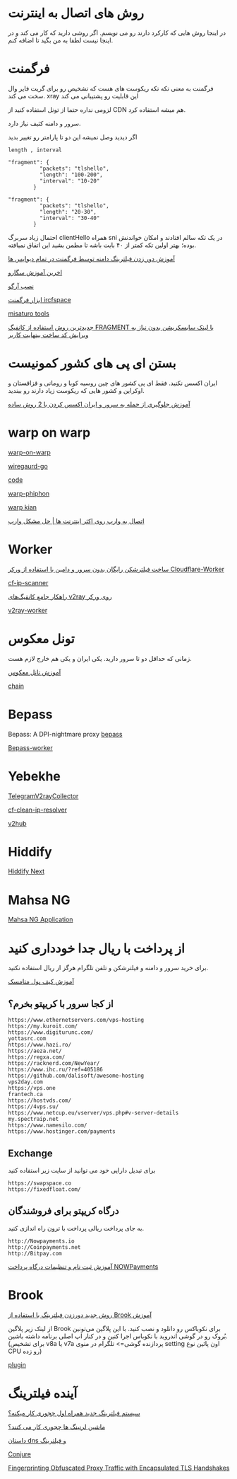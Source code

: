#  روش های اتصال به اینترنت

در اینجا روش هایی که کارکرد دارند رو می نویسم.
اگر روشی دارید که کار می کند و در اینجا نیست لطفا به من بگید تا اضافه کنم.


# فرگمنت
فرگمنت به معنی تکه تکه ریکوست های هست که تشخیص رو برای گریت فایر وال سخت می کند.
xray این قابلیت رو پشتیبانی می کند

لزومی نداره حتما از تونل استفاده کنید از CDN هم میشه استفاده کرد.

سرور و دامنه کثیف نیاز دارد.

اگر دیدید وصل نمیشه این دو تا پارامتر رو تغییر بدید
```
length , interval

"fragment": {
          "packets": "tlshello",
          "length": "100-200",
          "interval": "10-20"
        }

"fragment": {
          "packets": "tlshello",
          "length": "20-30",
          "interval": "30-40"
        }
```
احتمال زیاد سربرگ clientHello همراه sni در یک تکه سالم افتادند و امکان خواندنش بوده؛ بهتر اولین تکه کمتر از ۴۰ بایت باشه تا مطمن بشید این اتفاق نمیافته.


[آموزش دور زدن فیلترینگ دامنه توسط فرگمنت در تمام دیوایس ها](https://www.youtube.com/watch?v=LXJIcLa1v6Y&t=66s)


[اخرین آموزش سگارو](https://telegra.ph/How-to-use-Argo-Cloudflare-tunnel-with-iSegaro-12-15)

[نصب آرگو](https://telegra.ph/%D9%86%D8%B5%D8%A8-%D8%A2%D8%B1%DA%AF%D9%88-01-07)


[ابزار فرگمنت ircfspace ](https://ircfspace.github.io/fragment/)

[misaturo tools ](https://misaturo.github.io/Xray-Fragment-Configurator/)

[ جدیدترین روش استفاده از کانفیگ FRAGMENT با لینک سابسکریشن بدون نیاز به ویرایش کد ساخت بینهایت کاربر ](https://www.youtube.com/watch?v=4L7zajnLtOs)

# بستن ای پی های کشور کمونیست

ایران اکسس نکنید.
فقط ای پی کشور های چین روسیه کوبا و رومانی و قزاقستان و اوکراین و کشور هایی که ریکوست زیاد  دارند رو ببندید.

[ آموزش جلوگیری از حمله به سرور و ایران اکسس کردن با 2 روش ساده ](https://www.youtube.com/watch?v=U90a43fTyL0)


# warp on warp

[warp-on-warp](https://www.youtube.com/watch?si=bJq3Wn6bxD9wNruP&v=VnsjxHl41mU&feature=youtu.be)

[wiregaurd-go](https://github.com/bepass-org/wireguard-go)

[code](https://github.com/Elfiinaa/ConfigFiles/blob/main/WarpOnWarp-HiddifyNext.json)

[warp-phiphon](https://www.youtube.com/shorts/y1Cqo0Ru0vI)

[warp kian](https://twitter.com/lowercase_1978/status/1752285825789034927)

[ اتصال به وارپ روی اکثر اینترنت ها | حل مشکل وارپ ](https://www.youtube.com/watch?v=KT_cxcKesS0)

# Worker

[ ساخت فیلترشکن رایگان بدون سرور و دامین با استفاده از ورکر Cloudflare-Worker ](https://www.youtube.com/watch?v=9v57JYYn-Ww)

[cf-ip-scanner](https://vfarid.github.io/cf-ip-scanner/)

[راهکار جامع کانفیگ‌های v2ray روی ورکر](https://github.com/vfarid/v2ray-worker/blob/main/README-fa.md)

[v2ray-worker](https://github.com/vfarid/v2ray-worker)

# تونل معکوس

زمانی که حداقل دو تا سرور دارید. یکی  ایران و یکی هم خارج لازم هست.


[آموزش تانل معکوس](https://www.youtube.com/watch?v=jCg6Yci7a5U)

[chain](https://www.youtube.com/watch?v=0SBtJ11EcjA)

# Bepass

Bepass: A DPI-nightmare proxy
[bepass](https://github.com/bepass-org/bepass)

[Bepass-worker](https://www.youtube.com/watch?v=1UG8g9-6XUc&t=161s)


# Yebekhe

[TelegramV2rayCollector](https://github.com/yebekhe/TelegramV2rayCollector)

[cf-clean-ip-resolver](https://github.com/yebekhe/cf-clean-ip-resolver)

[v2hub](https://github.com/sarinaesmailzadeh/V2Hub/blob/main/merged)


# Hiddify

[Hiddify Next](https://www.youtube.com/watch?v=EjHjLQbC40E)

# Mahsa NG

[Mahsa NG Application](https://play.google.com/store/apps/details?id=com.MahsaNet.MahsaNG)

# از پرداخت با ریال جدا خودداری کنید

برای خرید سرور و دامنه و فیلترشکن و تلفن تلگرام هرگز از ریال استفاده نکنید.


[آموزش کیف پول متامسک](https://www.youtube.com/watch?v=DE4iA1-vLrU)

## از کجا سرور با کریپتو بخرم؟

```
https://www.ethernetservers.com/vps-hosting
https://my.kuroit.com/
https://www.digiturunc.com/
yottasrc.com
https://www.hazi.ro/
https://aeza.net/
https://regxa.com/
https://racknerd.com/NewYear/
https://www.ihc.ru/?ref=405186
https://github.com/dalisoft/awesome-hosting
vps2day.com
https://vps.one
frantech.ca
https://hostvds.com/
https://4vps.su/
https://www.netcup.eu/vserver/vps.php#v-server-details
my.spectraip.net
https://www.namesilo.com/
https://www.hostinger.com/payments
```


## Exchange
برای تبدیل دارایی خود می توانید از سایت زیر استفاده کنید

```
https://swapspace.co
https://fixedfloat.com/
```



## درگاه کریپتو برای فروشندگان

به جای پرداخت ریالی پرداخت با ترون راه اندازی کنید.


```
http://Nowpayments.io
http://Coinpayments.net
http://Bitpay.com
```

[ آموزش ثبت نام و تنظیمات درگاه پرداخت NOWPayments ](https://www.youtube.com/watch?v=cIR8VTHFyn0)



# Brook

[ روش جدید دورزدن فیلترینگ با استفاده از Brook ](https://youtu.be/0YR4ZpnoYUY?si=Xs1BPq98XuNxtiUt)
[آموزش](https://twitter.com/kevinzakarian/status/1753403463608730017)

از لینک زیر پلاگین Brook برای نکوباکس رو دانلود و نصب کنید. با این پلاگین می‌تونین بُروک رو در گوشی اندروید با نکوباس اجرا کنین و در کنار اپ اصلی برنامه داشته باشین. (برای تشخیص v8a یا v7a پردازنده گوشی=> تلگرام در منوی setting اون پائین نوع CPU رو زده)


[plugin](https://github.com/MatsuriDayo/plugins/releases/tag/Brook-v20220707-1)

# آینده فیلترینگ

[سیستم فیلترینگ جدید همراه اول چجوری کار میکنه؟](https://threadreaderapp.com/thread/1753357101001265309.html)


[ماشین لرنینگ ها چجوری کار می کنند؟](https://threadreaderapp.com/thread/1753405311921078406.html)


[داستان dns و فیلترینگ](https://threadreaderapp.com/thread/1721555866875257190.html)


[Conjure](https://www.youtube.com/watch?v=Um881kkzJuk)


[Fingerprinting Obfuscated Proxy Traffic with Encapsulated TLS Handshakes](https://www.usenix.org/conference/usenixsecurity24/presentation/xue)